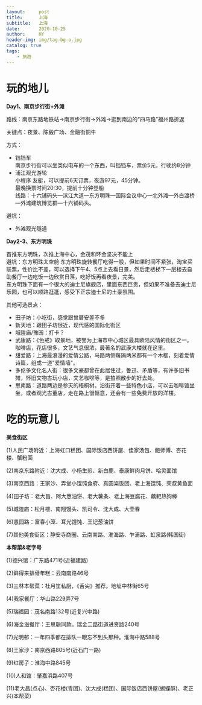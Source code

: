 ```yaml
---
layout:     post
title:      上海
subtitle:   上海
date:       2020-10-25
author:     HY
header-img: img/tag-bg-o.jpg
catalog: true
tags:
    - 旅游
---
```


# 玩的地儿
**Day1、南京步行街+外滩**  

路线：南京东路地铁站->南京步行街->外滩->逛到南边的“四马路”福州路折返  

关键点：夜景、陈毅广场、金融街铜牛  

方式：  
- 铛铛车  
南京步行街可以坐类似电车的一个东西，叫铛铛车，票价5元，行驶约8分钟  
- 浦江观光游轮  
小程序 友艇，可以提前6天订票，夜游97元，45分钟。  
最晚换票时间20:30，提前十分钟登船  
线路：十六铺码头—滨江大道—东方明珠—国际会议中心—北外滩—外白渡桥—外滩建筑博览群—十六铺码头。  

避坑：  

- 外滩观光隧道  

**Day2-3、东方明珠**  

首推东方明珠，次推上海中心，金茂和环金坚决不能上  
避坑：东方明珠太空舱
东方明珠旋转餐厅吃得一般，但如果时间不紧张，淘宝买联票，性价比不差，可以选择下午4、5点上去看日景，然后走楼梯下一层楼去自助餐厅一边吃饭一边欣赏日落，吃好饭再看夜景，完美。  
东方明珠下面有一个很大的迪士尼旗舰店，里面东西巨贵，但如果不准备去迪士尼乐园，也可以顺路逛逛，感受下正宗迪士尼的土豪氛围。

其他可选景点：  

- 田子坊：小吃街，感觉跟曾厝安差不多
- 新天地：跟田子坊很近，现代感的国际化街区
- 城隍庙/豫园：打卡？
- 武康路：《色戒》取景地，被誉为上海市中心城区最具欧陆风情的街区之一。咖啡店，花店很多，文艺气息很浓，最著名的武康大楼就在这里。
- 甜爱路：上海最浪漫的爱情公路，马路两侧每隔两米都有一个木框，刻着爱情诗篇，组成一道"爱情墙"。
- 多伦多文化名人街：很多文豪都曾在此居住过，鲁迅、矛盾等，有许多旧书摊，怀旧文物古玩小店，文艺咖啡等，是拍照散步的好去处。
- 思南路：道路两边是参天的梧桐树。沿街开着一些特色小店，可以去咖啡馆坐坐，或者观光古董店，走在路上很惬意，还会有一些免费开放的洋楼。



# 吃的玩意儿

**美食街区**

(1)人民广场附近：上海虹口糕团、国际饭店西饼屋、佳家汤包、鲍师傅、杏花楼、蟹粉面

(2)南京东路附近：沈大成、小杨生煎、新白鹿、泰康鲜肉月饼、哈灵面馆

(3)南京西路：王家沙、弄堂小馄饨食府、真圆粢饭团、老上海馄饨、荣叔黄鱼面

(4)田子坊：老大昌、阿大葱油饼、老大薯条、老上海豆腐花、藕耙热狗棒

(5)城隍庙：松月楼、南翔馒头、凯司令、沈大成、大壶春

(6)愚园路：富春小笼、耳光馄饨、王记葱油饼

(7)其他美食街区：静安寺商圈、云南南路、淮海路、乍浦路、虹泉路(韩国街)

**本帮菜&老字号**

(1)德兴馆：广东路471号(近福建路)

(2)鲜得来排骨年糕：云南南路46号

(3)三林本帮菜：杜月笙私厨，《舌尖》推荐。地址中林街65号

(4)我家餐厅：华山路229弄7号

(5)瑞福园：茂名南路132号(近复兴中路)

(6)海金滋餐厅：王思聪同款。瑞金二路街道进贤路240号

(7)光明邨：一年四季都在排队一眼忘不到头那种。淮海中路588号

(8)王家沙：南京西路805号(近石门一路)

(9)红房子：淮海中路845号

(10)人和馆：肇嘉浜路407号

(11)老大昌(点心)、杏花楼(青团)、沈大成(糕团)、国际饭店西饼屋(蝴蝶酥)、老正兴(本帮菜)


